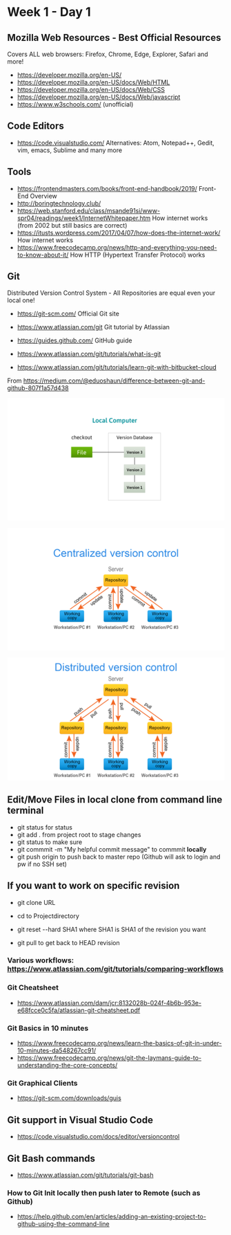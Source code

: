 # Week 1 - Day 1

## Mozilla Web Resources - Best Official Resources 
Covers ALL web browsers: Firefox, Chrome, Edge, Explorer, Safari and more!

* https://developer.mozilla.org/en-US/
* https://developer.mozilla.org/en-US/docs/Web/HTML
* https://developer.mozilla.org/en-US/docs/Web/CSS
* https://developer.mozilla.org/en-US/docs/Web/javascript
* https://www.w3schools.com/ (unofficial)

## Code Editors
* https://code.visualstudio.com/
Alternatives: Atom, Notepad++, Gedit, vim, emacs, Sublime and many more

## Tools
* https://frontendmasters.com/books/front-end-handbook/2019/ Front-End Overview
* http://boringtechnology.club/
* https://web.stanford.edu/class/msande91si/www-spr04/readings/week1/InternetWhitepaper.htm How internet works (from 2002 but still basics are correct)
* https://itusts.wordpress.com/2017/04/07/how-does-the-internet-work/ How internet works
* https://www.freecodecamp.org/news/http-and-everything-you-need-to-know-about-it/ How HTTP (Hypertext Transfer Protocol) works

## Git

Distributed Version Control System - All Repositories are equal even your local one!

* https://git-scm.com/ Official Git site
* https://www.atlassian.com/git Git tutorial by Atlassian
* https://guides.github.com/ GitHub guide

* https://www.atlassian.com/git/tutorials/what-is-git
* https://www.atlassian.com/git/tutorials/learn-git-with-bitbucket-cloud

From https://medium.com/@eduoshaun/difference-between-git-and-github-807f1a57d438

![Local file control](img/local_version_control.png)

![Centralized Version Control](img/central_version_control.png)

![Distributed Version Control](img/distributed_version_control.png)

## Edit/Move Files in local clone from command line terminal
* git status for status
* git add . from project root to stage changes
* git status to make sure
* git commmit -m "My helpful commit message" to commmit **locally**
* git push origin to push back to master repo (Github will ask to login and pw if no SSH set)

## If you want to work on specific revision
* git clone URL 
* cd to Projectdirectory
* git reset --hard SHA1 where SHA1 is SHA1 of the revision you want

* git pull to get back to HEAD revision


### Various workflows: https://www.atlassian.com/git/tutorials/comparing-workflows

### Git Cheatsheet

* https://www.atlassian.com/dam/jcr:8132028b-024f-4b6b-953e-e68fcce0c5fa/atlassian-git-cheatsheet.pdf

### Git Basics in 10 minutes
* https://www.freecodecamp.org/news/learn-the-basics-of-git-in-under-10-minutes-da548267cc91/
* https://www.freecodecamp.org/news/git-the-laymans-guide-to-understanding-the-core-concepts/

### Git Graphical Clients
* https://git-scm.com/downloads/guis

## Git support in Visual Studio Code
* https://code.visualstudio.com/docs/editor/versioncontrol

## Git Bash commands
* https://www.atlassian.com/git/tutorials/git-bash

### How to Git Init locally then push later to Remote (such as Github)

* https://help.github.com/en/articles/adding-an-existing-project-to-github-using-the-command-line